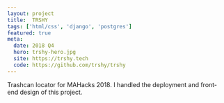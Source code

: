 ```yaml
---
layout: project
title:  TRSHY
tags: ['html/css', 'django', 'postgres']
featured: true
meta:
  date: 2018 Q4
  hero: trshy-hero.jpg
  site: https://trshy.tech
  code: https://github.com/trshy/trshy
---
```


Trashcan locator for MAHacks 2018. I handled the deployment and front-end design
of this project.